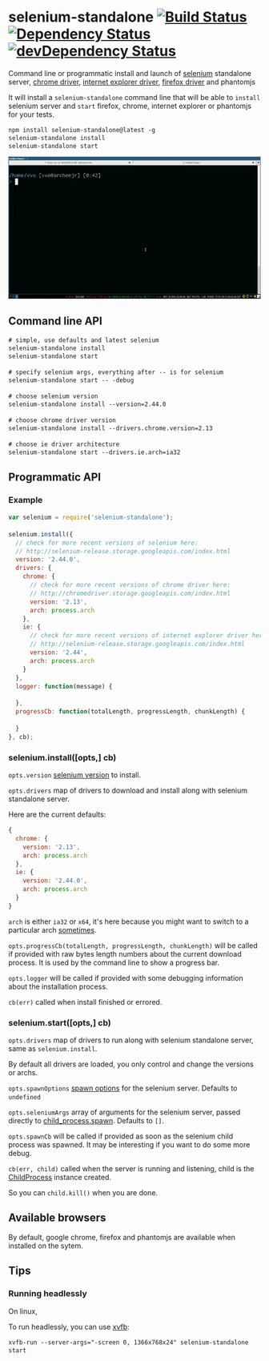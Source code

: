 # selenium-standalone [![Build Status](http://img.shields.io/travis/vvo/selenium-standalone/master.svg?style=flat-square)](https://travis-ci.org/vvo/selenium-standalone) [![Dependency Status](http://img.shields.io/david/vvo/selenium-standalone.svg?style=flat-square)](https://david-dm.org/vvo/selenium-standalone) [![devDependency Status](http://img.shields.io/david/dev/vvo/selenium-standalone.svg?style=flat-square)](https://david-dm.org/vvo/selenium-standalone#info=devDependencies)

Command line or programmatic install and launch of [selenium](http://www.seleniumhq.org/download/) standalone
server, [chrome driver](https://code.google.com/p/selenium/wiki/ChromeDriver), [internet explorer driver](https://code.google.com/p/selenium/wiki/InternetExplorerDriver), [firefox driver](https://code.google.com/p/selenium/wiki/FirefoxDriver) and phantomjs

It will install a `selenium-standalone` command line that will be able to `install` selenium server and `start` firefox, chrome, internet explorer or phantomjs for your tests.

```shell
npm install selenium-standalone@latest -g
selenium-standalone install
selenium-standalone start
```

![screencast](screencast.gif)

## Command line API

```shell
# simple, use defaults and latest selenium
selenium-standalone install
selenium-standalone start

# specify selenium args, everything after -- is for selenium
selenium-standalone start -- -debug

# choose selenium version
selenium-standalone install --version=2.44.0

# choose chrome driver version
selenium-standalone install --drivers.chrome.version=2.13

# choose ie driver architecture
selenium-standalone start --drivers.ie.arch=ia32
```

## Programmatic API

### Example

```js
var selenium = require('selenium-standalone');

selenium.install({
  // check for more recent versions of selenium here:
  // http://selenium-release.storage.googleapis.com/index.html
  version: '2.44.0',
  drivers: {
    chrome: {
      // check for more recent versions of chrome driver here:
      // http://chromedriver.storage.googleapis.com/index.html
      version: '2.13',
      arch: process.arch
    },
    ie: {
      // check for more recent versions of internet explorer driver here:
      // http://selenium-release.storage.googleapis.com/index.html
      version: '2.44',
      arch: process.arch
    }
  },
  logger: function(message) {

  },
  progressCb: function(totalLength, progressLength, chunkLength) {

  }
}, cb);
```

### selenium.install([opts,] cb)

`opts.version` [selenium version](http://selenium-release.storage.googleapis.com/index.html) to install.

`opts.drivers` map of drivers to download and install along with selenium standalone server.

Here are the current defaults:

```js
{
  chrome: {
    version: '2.13',
    arch: process.arch
  },
  ie: {
    version: '2.44.0',
    arch: process.arch
  }
}
```

`arch` is either `ia32` or `x64`, it's here because you might want to switch to a particular
arch [sometimes](https://code.google.com/p/selenium/issues/detail?id=5116#c9).

`opts.progressCb(totalLength, progressLength, chunkLength)` will be called if provided with raw bytes length numbers about the current download process. It is used by the command line to show a progress bar.

`opts.logger` will be called if provided with some debugging information about the installation process.

`cb(err)` called when install finished or errored.

### selenium.start([opts,] cb)

`opts.drivers` map of drivers to run along with selenium standalone server, same
as `selenium.install`.

By default all drivers are loaded, you only control and change the versions or archs.

`opts.spawnOptions` [spawn options](http://nodejs.org/api/child_process.html#child_process_child_process_spawn_command_args_options) for the selenium server. Defaults to `undefined`

`opts.seleniumArgs` array of arguments for the selenium server, passed directly to [child_process.spawn](http://nodejs.org/api/child_process.html#child_process_child_process_spawn_command_args_options). Defaults to `[]`.

`opts.spawnCb` will be called if provided as soon as the selenium child process was spawned. It may be interesting if you want to do some more debug.

`cb(err, child)` called when the server is running and listening, child is the [ChildProcess](http://nodejs.org/api/child_process.html#child_process_class_childprocess) instance created.

So you can `child.kill()` when you are done.

## Available browsers

By default, google chrome, firefox and phantomjs are available
when installed on the sytem.

## Tips

### Running headlessly

On linux,

To run headlessly, you can use [xvfb](http://en.wikipedia.org/wiki/Xvfb):

```shell
xvfb-run --server-args="-screen 0, 1366x768x24" selenium-standalone start
```

